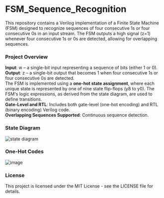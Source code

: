 # FSM_Sequence_Recognition
This repository contains a Verilog implementation of a Finite State Machine (FSM) designed to recognize sequences of four consecutive 1s or four consecutive 0s in an input stream. The FSM outputs a high signal (z=1) whenever four consecutive 1s or 0s are detected, allowing for overlapping sequences.

### Project Overview
**Input**: w – a single-bit input representing a sequence of bits (either 1 or 0).<br>
**Output**: z – a single-bit output that becomes 1 when four consecutive 1s or four consecutive 0s are detected.<br>
The FSM is implemented using a **one-hot state assignment**, where each unique state is represented by one of nine state flip-flops (y8 to y0). The FSM's logic expressions, as derived from the state diagram, are used to define transitions.<br>
**Gate-Level and RTL**: Includes both gate-level (one-hot encoding) and RTL (binary encoding) Verilog code.<br>
**Overlapping Sequences Supported**: Continuous sequence detection.

### State Diagram 
![state diagram](https://github.com/user-attachments/assets/0eb63f7f-b3e0-46a3-ac4e-bce40e062801)

### One-Hot Codes
![image](https://github.com/user-attachments/assets/73829a81-f706-4a25-8c12-d0236c7ce215)

### License
This project is licensed under the MIT License - see the LICENSE file for details.
